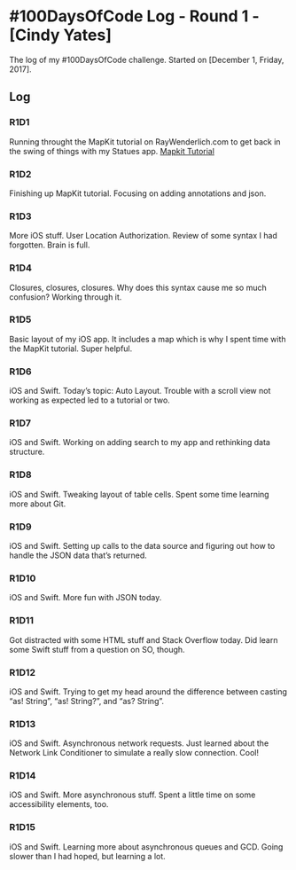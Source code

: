 # #100DaysOfCode Log - Round 1 - [Cindy Yates]

The log of my #100DaysOfCode challenge. Started on [December 1, Friday, 2017].

## Log

### R1D1 
Running throught the MapKit tutorial on RayWenderlich.com to get back in the swing of things with my Statues app. <a href="https://www.raywenderlich.com/160517/mapkit-tutorial-getting-started">Mapkit Tutorial</a>

### R1D2
Finishing up MapKit tutorial. Focusing on adding annotations and json.

### R1D3
More iOS stuff. User Location Authorization. Review of some syntax I had forgotten. Brain is full.

### R1D4
Closures, closures, closures. Why does this syntax cause me so much confusion? Working through it.

### R1D5
Basic layout of my iOS app. It includes a map which is why I spent time with the MapKit tutorial. Super helpful.

### R1D6
iOS and Swift. Today’s topic: Auto Layout. Trouble with a scroll view not working as expected led to a tutorial or two.

### R1D7
iOS and Swift. Working on adding search to my app and rethinking data structure.

### R1D8
iOS and Swift. Tweaking layout of table cells. Spent some time learning more about Git.

### R1D9
iOS and Swift. Setting up calls to the data source and figuring out how to handle the JSON data that’s returned.

### R1D10
iOS and Swift. More fun with JSON today.

### R1D11
Got distracted with some HTML stuff and Stack Overflow today. Did learn some Swift stuff from a question on SO, though.

### R1D12
iOS and Swift. Trying to get my head around the difference between casting “as! String”, “as! String?”, and “as? String”.

### R1D13
iOS and Swift. Asynchronous network requests. Just learned about the Network Link Conditioner to simulate a really slow connection. Cool!

### R1D14
iOS and Swift. More asynchronous stuff. Spent a little time on some accessibility elements, too.

### R1D15
iOS and Swift. Learning more about asynchronous queues and GCD. Going slower than I had hoped, but learning a lot.
